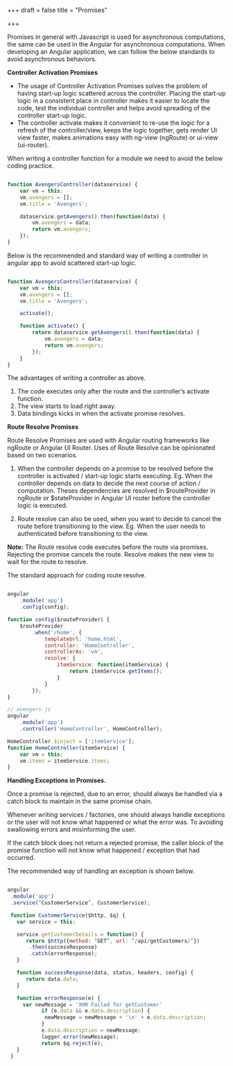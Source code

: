+++
draft = false
title = "Promises"

+++

Promises in general with Javascript is used for asynchronous computations, the same can be used in the Angular for asynchronous computations. When developing an Angular application, we can follow the below standards to avoid asynchronous behaviors.

<b>Controller Activation Promises</b>

* The usage of Controller Activation Promises solves the problem of having start-up logic scattered across the controller. Placing the start-up logic in a consistent place in controller makes it easier to locate the code, test the individual controller and helps avoid spreading of the controller start-up logic. 
* The controller activate makes it convenient to re-use the logic for a refresh of the controller/view, keeps the logic together, gets render UI view faster, makes animations easy with ng-view (ngRoute) or ui-view (ui-router).

When writing a controller function for a module we need to avoid the below coding practice.

```javascript

function AvengersController(dataservice) {
    var vm = this;
    vm.avengers = [];
    vm.title = 'Avengers';

    dataservice.getAvengers().then(function(data) {
        vm.avengers = data;
        return vm.avengers;
    });
}

```

Below is the recommended and standard way of writing a controller in angular app to avoid scattered start-up logic.

```javascript

function AvengersController(dataservice) {
    var vm = this;
    vm.avengers = [];
    vm.title = 'Avengers';

    activate();

    function activate() {
        return dataservice.getAvengers().then(function(data) {
            vm.avengers = data;
            return vm.avengers;
        });
    }
}

```

The advantages of writing a controller as above.

   1. The code executes only after the route and the controller’s activate function.
   2. The view starts to load right away.
   3. Data bindings kicks in when the activate promise resolves.


<b>Route Resolve Promises</b>

Route Resolve Promises are used with Angular routing frameworks like ngRoute or Angular UI Router. Uses of Route Resolve can be opinionated based on two scenarios.

   1. When the controller depends on a promise to be resolved before the controller is activated / start-up logic starts executing. Eg. When the controller depends on data to decide the next course of action / computation. Theses dependencies are resolved in $routeProvider in ngRoute or $stateProvider in Angular UI router before the controller logic is executed.
   
   2. Route resolve can also be used, when you want to decide to cancel the route before transitioning to the view. Eg. When the user needs to authenticated before transitioning to the view.

<b>Note:</b> The Route resolve code executes before the route via promises. Rejecting the promise cancels the route. Resolve makes the new view to wait for the route to resolve.

The standard approach for coding route resolve.

```javascript

angular
    .module('app')
    .config(config);

function config($routeProvider) {
    $routeProvider
        .when('/home', {
            templateUrl: 'home.html',
            controller: 'HomeController',
            controllerAs: 'vm',
            resolve: {
                itemService: function(itemService) {
                    return itemService.getItems();
                }
            }
        });
}

// avengers.js
angular
    .module('app')
    .controller('HomeController', HomeController);

HomeController.$inject = ['itemService'];
function HomeController(itemService) {
    var vm = this;
    vm.items = itemService.items;
}


```


<b>Handling Exceptions in Promises.</b>

Once a promise is rejected, due to an error, should always be handled via a catch block to maintain in the same promise chain.

Whenever writing services / factories, one should always handle exceptions or the user will not know what happened or what the error was. To avoiding swallowing errors and misinforming the user.

If the catch block does not return a rejected promise, the caller block of the promise function will not know what happened / exception that had occurred.

The recommended way of handling an exception is shown below.

 ```javascript

 angular
  .module('app')
  .service(‘CustomerService’, CustomerService);

  function CustomerService($http, $q) {
  	var service = this;

  	service.getCustomerDetails = function() {
  	   return $http({method: ‘GET’, url: ‘/api/getCustomers/’})
  		.then(successResponse)
  		.catch(errorResponse);
  	}

  	function successResponse(data, status, headers, config) {
  	   return data.data;
  	}

  	function errorResponse(e) {
  	  var newMessage = 'XHR Failed for getCustomer'
            if (e.data && e.data.description) {
             newMessage = newMessage + '\n' + e.data.description;
            }
            e.data.description = newMessage;
            logger.error(newMessage);
            return $q.reject(e);
  	}
  }

 ```
